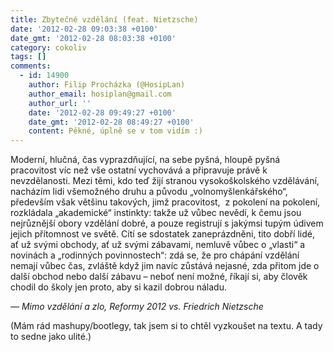 ```yaml
---
title: Zbytečné vzdělání (feat. Nietzsche)
date: '2012-02-28 09:03:38 +0100'
date_gmt: '2012-02-28 08:03:38 +0100'
category: cokoliv
tags: []
comments:
  - id: 14900
    author: Filip Procházka (@HosipLan)
    author_email: hosiplan@gmail.com
    author_url: ''
    date: '2012-02-28 09:49:27 +0100'
    date_gmt: '2012-02-28 08:49:27 +0100'
    content: Pěkné, úplně se v tom vidím :)
---
```

<p>Moderní, hlučná, čas vyprazdňující, na sebe pyšná, hloupě pyšná pracovitost víc než vše ostatní vychovává a připravuje právě k nevzdělanosti. Mezi těmi, kdo teď žijí stranou vysokoškolského vzdělávání, nacházím lidi všemožného druhu a původu „volnomyšlenkářského“, především však většinu takových, jimž pracovitost,  z pokolení na pokolení, rozkládala „akademické“ instinkty: takže už vůbec nevědí, k čemu jsou nejrůznější obory vzdělání dobré, a pouze registrují s jakýmsi tupým údivem jejich přítomnost ve světě. Cítí se sdostatek zaneprázdněni, tito dobří lidé, ať už svými obchody, ať už svými zábavami, nemluvě vůbec o „vlasti“ a novinách a „rodinných povinnostech“: zdá se, že pro chápání vzdělání nemají vůbec čas, zvláště když jim navíc zůstává nejasné, zda přitom jde o další obchod nebo další zábavu – neboť není možné, říkají si, aby člověk chodil do školy jen proto, aby si kazil dobrou náladu.</p>
<p><em>— Mimo vzdělání a zlo, Reformy 2012 vs. Friedrich Nietzsche</em></p>
<p>(Mám rád mashupy/bootlegy, tak jsem si to chtěl vyzkoušet na textu. A tady to sedne jako ulité.)</p>
